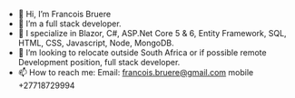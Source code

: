 - 👋 Hi, I’m Francois Bruere
- 👀 I’m a full stack developer. 
- 🌱 I specialize in Blazor, C#, ASP.Net Core 5 & 6, Entity Framework, SQL, HTML, CSS, Javascript, Node, MongoDB.
- 💞️ I’m looking to relocate outside South Africa or if possible remote Development position, full stack developer.
- 📫 How to reach me: Email: francois.bruere@gmail.com mobile +27718729994

<!---
FrancoisBruere/FrancoisBruere is a ✨ special ✨ repository because its `README.md` (this file) appears on your GitHub profile.
You can click the Preview link to take a look at your changes.
--->
